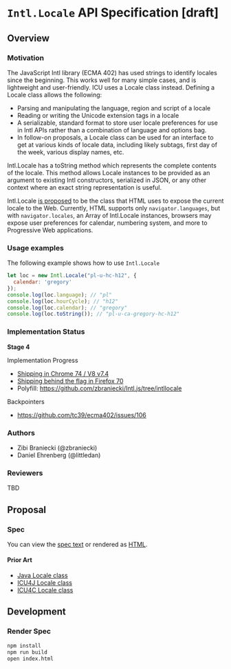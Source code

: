 # `Intl.Locale` API Specification [draft]

## Overview

### Motivation

The JavaScript Intl library (ECMA 402) has used strings to identify locales since the beginning. This works well for many simple cases, and is lightweight and user-friendly. ICU uses a Locale class instead. Defining a Locale class allows the following:
- Parsing and manipulating the language, region and script of a locale
- Reading or writing the Unicode extension tags in a locale
- A serializable, standard format to store user locale preferences for use in Intl APIs rather than a combination of language and options bag.
- In follow-on proposals, a Locale class can be used for an interface to get at various kinds of locale data, including likely subtags, first day of the week, various display names, etc.

Intl.Locale has a toString method which represents the complete contents of the locale. This method allows Locale instances to be provided as an argument to existing Intl constructors, serialized in JSON, or any other context where an exact string representation is useful.

Intl.Locale [is proposed](https://github.com/whatwg/html/pull/3046) to be the class that HTML uses to expose the current locale to the Web. Currently, HTML supports only `navigator.languages`, but with `navigator.locales`, an Array of Intl.Locale instances, browsers may expose user preferences for calendar, numbering system, and more to Progressive Web applications.

### Usage examples

The following example shows how to use `Intl.Locale`

```javascript
let loc = new Intl.Locale("pl-u-hc-h12", {
  calendar: 'gregory'
});
console.log(loc.language); // "pl"
console.log(loc.hourCycle); // "h12"
console.log(loc.calendar); // "gregory"
console.log(loc.toString()); // "pl-u-ca-gregory-hc-h12"
```

### Implementation Status

__Stage 4__

Implementation Progress

 * [Shipping in Chrome 74 / V8 v7.4](https://v8.dev/blog/v8-release-74#intl.locale)
 * [Shipping behind the flag in Firefox 70](https://bugzilla.mozilla.org/show_bug.cgi?id=1433303)
 * Polyfill: https://github.com/zbraniecki/Intl.js/tree/intllocale

Backpointers

* https://github.com/tc39/ecma402/issues/106


### Authors

 - Zibi Braniecki (@zbraniecki)
 - Daniel Ehrenberg (@littledan)

### Reviewers

TBD

## Proposal

### Spec

You can view the [spec text](spec.html) or rendered as [HTML](https://tc39.github.io/proposal-intl-locale/).

#### Prior Art

* [Java Locale class](https://docs.oracle.com/javase/7/docs/api/java/util/Locale.html)
* [ICU4J Locale class](http://icu-project.org/apiref/icu4j/com/ibm/icu/util/ULocale.html)
* [ICU4C Locale class](http://icu-project.org/apiref/icu4c/classicu_1_1Locale.html)



## Development

### Render Spec

```bash
npm install
npm run build
open index.html
```
